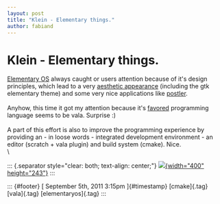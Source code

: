 ```yaml
---
layout: post
title: "Klein - Elementary things."
author: fabiand
---
```



Klein - Elementary things.
==========================

[Elementary OS](http://elementaryos.org/) always caught or users
attention because of it's design principles, which lead to a very
[aesthetic appearance](http://elementaryos.org/discover) (including the
gtk elementary theme) and some very nice applications like
[postler](http://elementaryos.org/journal/sneak-peek-postler-empathy-theme).\
\
Anyhow, this time it got my attention because it's
[favored](http://elementaryos.org/docs/apis/programming-languages)
programming language seems to be vala. Surprise :)\
\
A part of this effort is also to improve the programming experience by
providing an - in loose words - integrated development environment - an
editor (scratch + vala plugin) and build system (cmake). Nice.\
\

::: {.separator style="clear: both; text-align: center;"}
[![](http://pix.toile-libre.org/upload/original/1315213243.png){width="400"
height="243"}](http://pix.toile-libre.org/upload/original/1315213243.png)
:::

::: {#footer}
[ September 5th, 2011 3:15pm ]{#timestamp} [cmake]{.tag} [vala]{.tag}
[elementaryos]{.tag}
:::
